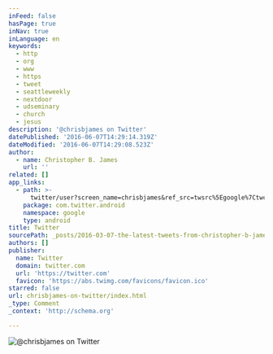 ```yaml
---
inFeed: false
hasPage: true
inNav: true
inLanguage: en
keywords:
  - http
  - org
  - www
  - https
  - tweet
  - seattleweekly
  - nextdoor
  - udseminary
  - church
  - jesus
description: '@chrisbjames on Twitter'
datePublished: '2016-06-07T14:29:14.319Z'
dateModified: '2016-06-07T14:29:08.523Z'
author:
  - name: Christopher B. James
    url: ''
related: []
app_links:
  - path: >-
      twitter/user?screen_name=chrisbjames&ref_src=twsrc%5Egoogle%7Ctwcamp%5Eandroidseo%7Ctwgr%5Eprofile
    package: com.twitter.android
    namespace: google
    type: android
title: Twitter
sourcePath: _posts/2016-03-07-the-latest-tweets-from-christopher-b-james-chrisbjames-p.md
authors: []
publisher:
  name: Twitter
  domain: twitter.com
  url: 'https://twitter.com'
  favicon: 'https://abs.twimg.com/favicons/favicon.ico'
starred: false
url: chrisbjames-on-twitter/index.html
_type: Comment
_context: 'http://schema.org'

---
```

![@chrisbjames on Twitter](https://the-grid-user-content.s3-us-west-2.amazonaws.com/7d88c570-421c-424f-897c-fafa163cd428.jpg)